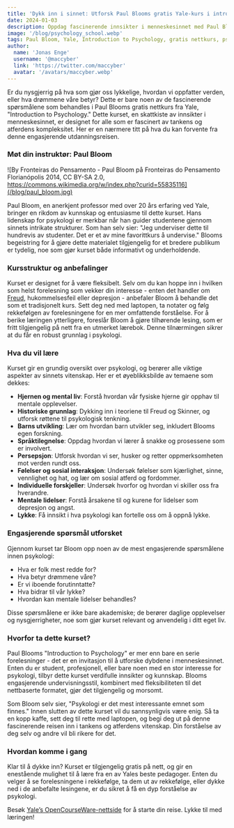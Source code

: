 ```yaml
---
title: 'Dykk inn i sinnet: Utforsk Paul Blooms gratis Yale-kurs i introduksjon til psykologi'
date: 2024-01-03
description: Oppdag fascinerende innsikter i menneskesinnet med Paul Blooms gratis nettkurs fra Yale, "Introduction to Psychology," som dekker temaer fra mentale lidelser til røttene til lykke.
image: '/blog/psychology_school.webp'
tags: Paul Bloom, Yale, Introduction to Psychology, gratis nettkurs, psykologikurs, menneskesinnet, mentale lidelser, lykke, barns utvikling, språktilegnelse, følelser, sosial atferd, persepsjon, hukommelse, Freud, Skinner, hjernens vitenskap, mental helse, nettbasert utdanning, psykologiforelesning, kognitiv vitenskap, psykologiforskning, gratis utdanningsressurser, nettbasert læring.
author:
  name: 'Jonas Enge'
  username: '@maccyber'
  link: 'https://twitter.com/maccyber'
  avatar: '/avatars/maccyber.webp'
---
```


Er du nysgjerrig på hva som gjør oss lykkelige, hvordan vi oppfatter verden, eller hva drømmene våre betyr? Dette er bare noen av de fascinerende spørsmålene som behandles i Paul Blooms gratis nettkurs fra Yale, "Introduction to Psychology." Dette kurset, en skattkiste av innsikter i menneskesinnet, er designet for alle som er fascinert av tankens og atferdens kompleksitet. Her er en nærmere titt på hva du kan forvente fra denne engasjerende utdanningsreisen.

### Møt din instruktør: Paul Bloom

![By Fronteiras do Pensamento - Paul Bloom på Fronteiras do Pensamento Florianópolis 2014, CC BY-SA 2.0, https://commons.wikimedia.org/w/index.php?curid=55835116](/blog/paul_bloom.jpg)

Paul Bloom, en anerkjent professor med over 20 års erfaring ved Yale, bringer en rikdom av kunnskap og entusiasme til dette kurset. Hans lidenskap for psykologi er merkbar når han guider studentene gjennom sinnets intrikate strukturer. Som han selv sier: "Jeg underviser dette til hundrevis av studenter. Det er et av mine favorittkurs å undervise." Blooms begeistring for å gjøre dette materialet tilgjengelig for et bredere publikum er tydelig, noe som gjør kurset både informativt og underholdende.

### Kursstruktur og anbefalinger

Kurset er designet for å være fleksibelt. Selv om du kan hoppe inn i hvilken som helst forelesning som vekker din interesse - enten det handler om [Freud](/articles/sigmund_freud), hukommelsesfeil eller depresjon - anbefaler Bloom å behandle det som et tradisjonelt kurs. Sett deg ned med laptopen, ta notater og følg rekkefølgen av forelesningene for en mer omfattende forståelse. For å berike læringen ytterligere, foreslår Bloom å gjøre tilhørende lesing, som er fritt tilgjengelig på nett fra en utmerket lærebok. Denne tilnærmingen sikrer at du får en robust grunnlag i psykologi.

### Hva du vil lære

Kurset gir en grundig oversikt over psykologi, og berører alle viktige aspekter av sinnets vitenskap. Her er et øyeblikksbilde av temaene som dekkes:

- **Hjernen og mental liv**: Forstå hvordan vår fysiske hjerne gir opphav til mentale opplevelser.
- **Historiske grunnlag**: Dykking inn i teoriene til Freud og Skinner, og utforsk røttene til psykologisk tenkning.
- **Barns utvikling**: Lær om hvordan barn utvikler seg, inkludert Blooms egen forskning.
- **Språktilegnelse**: Oppdag hvordan vi lærer å snakke og prosessene som er involvert.
- **Persepsjon**: Utforsk hvordan vi ser, husker og retter oppmerksomheten mot verden rundt oss.
- **Følelser og sosial interaksjon**: Undersøk følelser som kjærlighet, sinne, vennlighet og hat, og lær om sosial atferd og fordommer.
- **Individuelle forskjeller**: Undersøk hvorfor og hvordan vi skiller oss fra hverandre.
- **Mentale lidelser**: Forstå årsakene til og kurene for lidelser som depresjon og angst.
- **Lykke**: Få innsikt i hva psykologi kan fortelle oss om å oppnå lykke.

### Engasjerende spørsmål utforsket

Gjennom kurset tar Bloom opp noen av de mest engasjerende spørsmålene innen psykologi:

- Hva er folk mest redde for?
- Hva betyr drømmene våre?
- Er vi iboende forutinntatte?
- Hva bidrar til vår lykke?
- Hvordan kan mentale lidelser behandles?

Disse spørsmålene er ikke bare akademiske; de berører daglige opplevelser og nysgjerrigheter, noe som gjør kurset relevant og anvendelig i ditt eget liv.

### Hvorfor ta dette kurset?

Paul Blooms "Introduction to Psychology" er mer enn bare en serie forelesninger - det er en invitasjon til å utforske dybdene i menneskesinnet. Enten du er student, profesjonell, eller bare noen med en stor interesse for psykologi, tilbyr dette kurset verdifulle innsikter og kunnskap. Blooms engasjerende undervisningsstil, kombinert med fleksibiliteten til det nettbaserte formatet, gjør det tilgjengelig og morsomt.

Som Bloom selv sier, "Psykologi er det mest interessante emnet som finnes." Innen slutten av dette kurset vil du sannsynligvis være enig. Så ta en kopp kaffe, sett deg til rette med laptopen, og begi deg ut på denne fascinerende reisen inn i tankens og atferdens vitenskap. Din forståelse av deg selv og andre vil bli rikere for det.

### Hvordan komme i gang

Klar til å dykke inn? Kurset er tilgjengelig gratis på nett, og gir en enestående mulighet til å lære fra en av Yales beste pedagoger. Enten du velger å se forelesningene i rekkefølge, ta dem ut av rekkefølge, eller dykke ned i de anbefalte lesingene, er du sikret å få en dyp forståelse av psykologi.

Besøk [Yale’s OpenCourseWare-nettside](https://t.co/pWB3ZxNfin) for å starte din reise. Lykke til med læringen!

